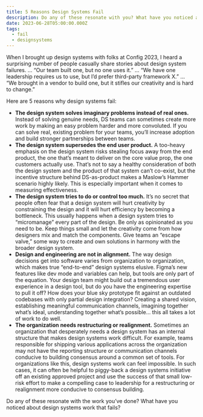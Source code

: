 ```yaml
---
title: 5 Reasons Design Systems Fail
description: Do any of these resonate with you? What have you noticed about design systems work that fails?
date: 2023-06-28T05:00:00.000Z
tags:
  - fail
  - designsystems
---
```

When I brought up design systems with folks at Config 2023, I heard a surprising number of people casually share stories about design system failures. … “Our team built one, but no one uses it.” … “We have one leadership requires us to use, but I’d prefer third-party framework X.” … “We brought in a vendor to build one, but it stifles our creativity and is hard to change.”

Here are 5 reasons why design systems fail:

- **The design system solves imaginary problems instead of real ones.** Instead of solving genuine needs, DS teams can sometimes create more work by making an easy problem harder and more convoluted. If you can solve real, existing problem for your teams, you’ll increase adoption and build stronger partnerships between teams.
- **The design system supersedes the end user product.** A too-heavy emphasis on the design system risks stealing focus away from the end product, the one that’s meant to deliver on the core value prop, the one customers actually use. That’s not to say a healthy consideration of both the design system and the product of that system can’t co-exist, but the incentive structure behind DS-as-product makes a Maslow’s Hammer scenario highly likely. This is especially important when it comes to measuring effectiveness.
- **The design system tries to do or control too much.** It’s no secret that people often fear that a design system will hurt creativity by constraining the design and it will hurt efficiency by becoming a bottleneck. This usually happens when a design system tries to “micromanage”  every part of the design. Be only as opinionated as you need to be. Keep things small and let the creativity come from how designers mix and match the components. Give teams an “escape valve,” some way to create and own solutions in harmony with the broader design system.
- **Design and engineering are not in alignment.** The way design decisions get into software varies from organization to organization, which makes true “end-to-end” design systems elusive.  Figma’s new features like dev mode and variables can help, but tools are only part of the equation. Your design team might build out a tremendous user experience in a design tool, but do you have the engineering expertise to pull it off? How does your blue sky prototype fit against an outdated codebases with only partial design integration? Creating a shared vision, establishing meaningful communication channels, imagining together what’s ideal, understanding together what’s possible… this all takes a lot of work to do well.
- **The organization needs restructuring or realignment.** Sometimes an organization that desperately needs a design system has an internal structure that makes design systems work difficult. For example, teams responsible for shipping various applications across the organization may not have the reporting structure or communication channels conducive to building consensus around a common set of tools. For organizations like this, design systems work can feel impossible. In such cases, it can often be helpful to piggy-back a design systems initiative off an existing approved project and use the success of that small low-risk effort to make a compelling case to leadership for a restructuring or realignment more conducive to consensus building.

Do any of these resonate with the work you’ve done? What have you noticed about design systems work that fails?